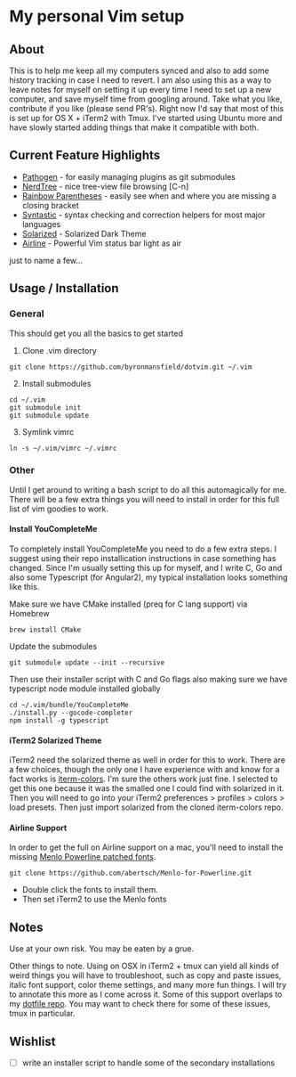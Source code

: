 # My personal Vim setup

## About

This is to help me keep all my computers synced and also to add some history tracking in case I need to revert. I am also using this as a way to leave notes for myself on setting it up every time I need to set up a new computer, and save myself time from googling around. Take what you like, contribute if you like (please send PR's). Right now I'd say that most of this is set up for OS X + iTerm2 with Tmux. I've started using Ubuntu more and have slowly started adding things that make it compatible with both.

## Current Feature Highlights

* [Pathogen](https://github.com/tpope/vim-pathogen) - for easily managing plugins as git submodules
* [NerdTree](https://github.com/scrooloose/nerdtree) - nice tree-view file browsing [C-n]
* [Rainbow Parentheses](https://github.com/kien/rainbow_parentheses.vim) - easily see when and where you are missing a closing bracket
* [Syntastic](https://github.com/scrooloose/syntastic) - syntax checking and correction helpers for most major languages
* [Solarized](http://ethanschoonover.com/solarized) - Solarized Dark Theme
* [Airline](https://github.com/bling/vim-airline) - Powerful Vim status bar light as air

just to name a few...

## Usage / Installation

### General

This should get you all the basics to get started

1. Clone .vim directory

```shell
git clone https://github.com/byronmansfield/dotvim.git ~/.vim
```

2. Install submodules

```shell
cd ~/.vim
git submodule init
git submodule update
```

3. Symlink vimrc

```shell
ln -s ~/.vim/vimrc ~/.vimrc
```

### Other

Until I get around to writing a bash script to do all this automagically for
me. There will be a few extra things you will need to install in order for this
full list of vim goodies to work.

#### Install YouCompleteMe

To completely install YouCompleteMe you need to do a few extra steps. I suggest
using their repo installication instructions in case something has changed.
Since I'm usually setting this up for myself, and I write C, Go and also some Typescript (for Angular2), my typical installation looks something like this.

Make sure we have CMake installed (preq for C lang support) via Homebrew

```shell
brew install CMake
```

Update the submodules

```shell
git submodule update --init --recursive
```

Then use their installer script with C and Go flags also making sure we have
typescript node module installed globally

```shell
cd ~/.vim/bundle/YouCompleteMe
./install.py --gocode-completer
npm install -g typescript
```

#### iTerm2 Solarized Theme

iTerm2 need the solarized theme as well in order for this to work. There are
a few choices, though the only one I have experience with and know for a fact
works is [iterm-colors](https://github.com/bahlo/iterm-colors). I'm sure the
others work just fine. I selected to get this one because it was the smalled
one I could find with solarized in it. Then you will need to go into your
iTerm2 preferences > profiles > colors > load presets. Then just import
solarized from the cloned iterm-colors repo.

#### Airline Support

In order to get the full on Airline support on a mac, you'll need to install
the missing [Menlo Powerline patched
fonts](https://github.com/abertsch/Menlo-for-Powerline).

```shell
git clone https://github.com/abertsch/Menlo-for-Powerline.git
```
* Double click the fonts to install them.
* Then set iTerm2 to use the Menlo fonts

## Notes

Use at your own risk. You may be eaten by a grue.

Other things to note. Using on OSX in iTerm2 + tmux can yield all kinds of weird things you will have to troubleshoot, such as copy and paste issues, italic font support, color theme settings, and many more fun things. I will try to annotate this more as I come across it. Some of this support overlaps to my [dotfile repo](https://github.com/byronmansfield/dotfiles). You may want to check there for some of these issues, tmux in particular.

## Wishlist

- [ ] write an installer script to handle some of the secondary installations

